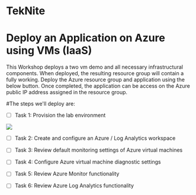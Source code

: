 # TekNite
# Deploy an Application on Azure using VMs (IaaS)

This Workshop deploys a two vm demo  and all necessary infrastructural components. When deployed, the resulting resource group will contain a fully working. Deploy the Azure resource group and application using the below button. Once completed, the application can be access on the Azure public IP address assigned in the resource group. 

#The steps we'll deploy are:
- [ ] Task 1: Provision the lab environment
<a href="https://portal.azure.com/#create/Microsoft.Template/uri/https%3A%2F%2Fraw.githubusercontent.com%2Fcrisrc012%2FTekNite%2Fmain%2FARM%2FSmartHotel%2FSmartHotelTest.json" target="_blank">
    <img src="http://azuredeploy.net/deploybutton.png"/>
</a>

- [ ] Task 2: Create and configure an Azure / Log Analytics workspace
- [ ] Task 3: Review default monitoring settings of Azure virtual machines
- [ ] Task 4: Configure Azure virtual machine diagnostic settings
- [ ] Task 5: Review Azure Monitor functionality
- [ ] Task 6: Review Azure Log Analytics functionality





